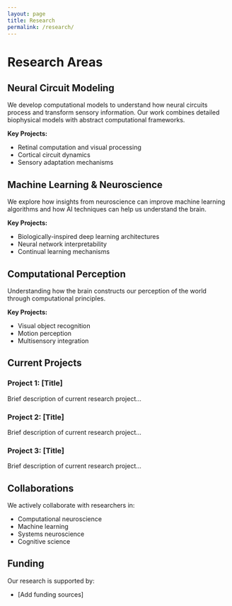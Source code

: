 ```yaml
---
layout: page
title: Research
permalink: /research/
---
```


# Research Areas

## Neural Circuit Modeling

We develop computational models to understand how neural circuits process and transform sensory information. Our work combines detailed biophysical models with abstract computational frameworks.

**Key Projects:**
- Retinal computation and visual processing
- Cortical circuit dynamics
- Sensory adaptation mechanisms

## Machine Learning & Neuroscience

We explore how insights from neuroscience can improve machine learning algorithms and how AI techniques can help us understand the brain.

**Key Projects:**
- Biologically-inspired deep learning architectures
- Neural network interpretability
- Continual learning mechanisms

## Computational Perception

Understanding how the brain constructs our perception of the world through computational principles.

**Key Projects:**
- Visual object recognition
- Motion perception
- Multisensory integration

## Current Projects

### Project 1: [Title]
Brief description of current research project...

### Project 2: [Title]
Brief description of current research project...

### Project 3: [Title]
Brief description of current research project...

## Collaborations

We actively collaborate with researchers in:
- Computational neuroscience
- Machine learning
- Systems neuroscience
- Cognitive science

## Funding

Our research is supported by:
- [Add funding sources]